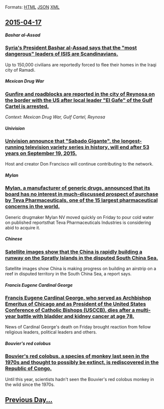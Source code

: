 
Formats: [HTML](2015/04/17/index.html)  [JSON](2015/04/17/index.json)  [XML](2015/04/17/index.xml)  

## [2015-04-17](/news/2015/04/17/index.md)

##### Bashar al-Assad
### [Syria's President Bashar al-Assad says that the "most dangerous" leaders of ISIS are Scandinavians. ](/news/2015/04/17/syriaas-president-bashar-al-assad-says-that-the-most-dangerous-leaders-of-isis-are-scandinavians.md)
Up to 150,000 civilians are reportedly forced to flee their homes in the Iraqi city of Ramadi.

##### Mexican Drug War
### [Gunfire and roadblocks are reported in the city of Reynosa on the border with the US after local leader "El Gafe" of the Gulf Cartel is arrested. ](/news/2015/04/17/gunfire-and-roadblocks-are-reported-in-the-city-of-reynosa-on-the-border-with-the-us-after-local-leader-el-gafe-of-the-gulf-cartel-is-arre.md)
_Context: Mexican Drug War, Gulf Cartel, Reynosa_

##### Univision
### [Univision announce that "Sabado Gigante", the longest-running television variety series in history, will end after 53 years on September 19, 2015. ](/news/2015/04/17/univisia3n-announce-that-sa-bado-gigante-the-longest-running-television-variety-series-in-history-will-end-after-53-years-on-september-1.md)
Host and creator Don Francisco will continue contributing to the network.

##### Mylan
### [Mylan, a manufacturer of generic drugs, announced that its board has no interest in much-discussed prospect of purchase by Teva Pharmaceuticals, one of the 15 largest pharmaceutical concerns in the world. ](/news/2015/04/17/mylan-a-manufacturer-of-generic-drugs-announced-that-its-board-has-no-interest-in-much-discussed-prospect-of-purchase-by-teva-pharmaceutic.md)
Generic drugmaker Mylan NV moved quickly on Friday to pour cold water on published reportsthat Teva Pharmaceuticals Industries is considering abid to acquire it.

##### Chinese
### [Satellite images show that the China is rapidly building a runway on the Spratly Islands in the disputed South China Sea. ](/news/2015/04/17/satellite-images-show-that-the-china-is-rapidly-building-a-runway-on-the-spratly-islands-in-the-disputed-south-china-sea.md)
Satellite images show China is making progress on building an airstrip on a reef in disputed territory in the South China Sea, a report says.

##### Francis Eugene Cardinal George
### [Francis Eugene Cardinal George, who served as Archbishop Emeritus of Chicago and as President of the United States Conference of Catholic Bishops (USCCB), dies after a multi-year battle with bladder and kidney cancer at age 78. ](/news/2015/04/17/francis-eugene-cardinal-george-who-served-as-archbishop-emeritus-of-chicago-and-as-president-of-the-united-states-conference-of-catholic-bi.md)
News of Cardinal George&apos;s death on Friday brought reaction from fellow religious leaders, political leaders and others.

##### Bouvier's red colobus
### [Bouvier's red colobus, a species of monkey last seen in the 1970s and thought to possibly be extinct, is rediscovered in the Republic of Congo.](/news/2015/04/17/bouvier-s-red-colobus-a-species-of-monkey-last-seen-in-the-1970s-and-thought-to-possibly-be-extinct-is-rediscovered-in-the-republic-of-con.md)
Until this year, scientists hadn&#39;t seen the Bouvier&#39;s red colobus monkey in the wild since the 1970s.

## [Previous Day...](/news/2015/04/16/index.md)

